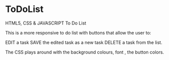 # ToDoList

HTML5, CSS & JAVASCRIPT To Do List

This is a more responsive to do list with buttons that allow the user to:

  EDIT a task
  SAVE the edited task as a new task
  DELETE a task from the list.
  
  The CSS plays around with the background colours, font , the button colors.
